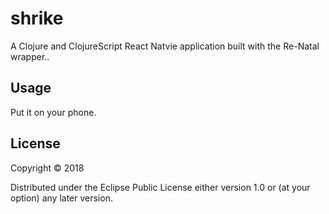 # shrike

A Clojure and ClojureScript React Natvie application built with the Re-Natal wrapper..

## Usage

Put it on your phone. 

## License

Copyright © 2018

Distributed under the Eclipse Public License either version 1.0 or (at
your option) any later version.
